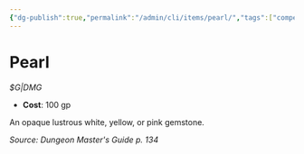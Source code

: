 ```yaml
---
{"dg-publish":true,"permalink":"/admin/cli/items/pearl/","tags":["compendium/src/5e/dmg","item/gear/g-dmg"],"updated":"2025-01-11T15:32:18.736+00:00"}
---
```


# Pearl
*$G|DMG*  

- **Cost**: 100 gp

An opaque lustrous white, yellow, or pink gemstone.

*Source: Dungeon Master's Guide p. 134*